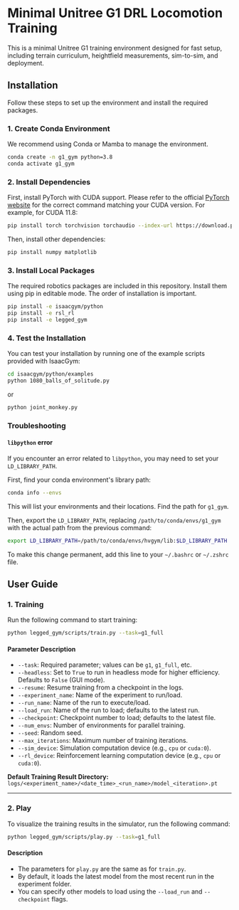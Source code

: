 # Minimal Unitree G1 DRL Locomotion Training

This is a minimal Unitree G1 training environment designed for fast setup, including terrain curriculum, heightfield measurements, sim-to-sim, and deployment.

## Installation

Follow these steps to set up the environment and install the required packages.

### 1. Create Conda Environment

We recommend using Conda or Mamba to manage the environment.

```bash
conda create -n g1_gym python=3.8
conda activate g1_gym
```

### 2. Install Dependencies

First, install PyTorch with CUDA support. Please refer to the official [PyTorch website](https://pytorch.org/get-started/locally/) for the correct command matching your CUDA version. For example, for CUDA 11.8:
```bash
pip install torch torchvision torchaudio --index-url https://download.pytorch.org/whl/cu118
```
Then, install other dependencies:
```bash
pip install numpy matplotlib
```

### 3. Install Local Packages

The required robotics packages are included in this repository. Install them using pip in editable mode. The order of installation is important.

```bash
pip install -e isaacgym/python
pip install -e rsl_rl
pip install -e legged_gym
```

### 4. Test the Installation

You can test your installation by running one of the example scripts provided with IsaacGym:

```bash
cd isaacgym/python/examples
python 1080_balls_of_solitude.py
```
or
```bash
python joint_monkey.py
```

### Troubleshooting

#### `libpython` error

If you encounter an error related to `libpython`, you may need to set your `LD_LIBRARY_PATH`.

First, find your conda environment's library path:
```bash
conda info --envs
```
This will list your environments and their locations. Find the path for `g1_gym`.

Then, export the `LD_LIBRARY_PATH`, replacing `/path/to/conda/envs/g1_gym` with the actual path from the previous command:
```bash
export LD_LIBRARY_PATH=/path/to/conda/envs/hvgym/lib:$LD_LIBRARY_PATH
```
To make this change permanent, add this line to your `~/.bashrc` or `~/.zshrc` file. 

## User Guide

### 1. Training

Run the following command to start training:
```bash
python legged_gym/scripts/train.py --task=g1_full
```

#### Parameter Description
*   `--task`: Required parameter; values can be `g1`, `g1_full`, etc.
*   `--headless`: Set to `True` to run in headless mode for higher efficiency. Defaults to `False` (GUI mode).
*   `--resume`: Resume training from a checkpoint in the logs.
*   `--experiment_name`: Name of the experiment to run/load.
*   `--run_name`: Name of the run to execute/load.
*   `--load_run`: Name of the run to load; defaults to the latest run.
*   `--checkpoint`: Checkpoint number to load; defaults to the latest file.
*   `--num_envs`: Number of environments for parallel training.
*   `--seed`: Random seed.
*   `--max_iterations`: Maximum number of training iterations.
*   `--sim_device`: Simulation computation device (e.g., `cpu` or `cuda:0`).
*   `--rl_device`: Reinforcement learning computation device (e.g., `cpu` or `cuda:0`).

**Default Training Result Directory:** `logs/<experiment_name>/<date_time>_<run_name>/model_<iteration>.pt`

---

### 2. Play

To visualize the training results in the simulator, run the following command:
```bash
python legged_gym/scripts/play.py --task=g1_full
```

#### Description
*   The parameters for `play.py` are the same as for `train.py`.
*   By default, it loads the latest model from the most recent run in the experiment folder.
*   You can specify other models to load using the `--load_run` and `--checkpoint` flags. 